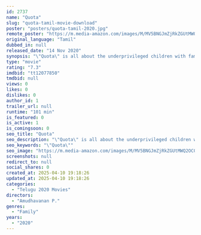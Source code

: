 ```yaml
---
id: 2737
name: "Quota"
slug: "quota-tamil-movie-download"
poster: "posters/quota-tamil-2020.jpg"
remote_poster: "https://m.media-amazon.com/images/M/MV5BNGJmZjRkZGUtMWQ2OC00Y2ZhLTkzYWUtZmVjNmMxNmI0YjY2XkEyXkFqcGdeQXVyMTI2MzgxOTAx._V1_SX300.jpg"
original_language: "Tamil"
dubbed_in: null
released_date: "14 Nov 2020"
synopsis: "\"Quota\" is all about the underprivileged children with families whose dues are yet a question in the society."
type: "movie"
rating: "7.3"
imdbid: "tt12077850"
tmdbid: null
views: 0
likes: 0
dislikes: 0
author_id: 1
trailer_url: null
runtime: "101 min"
is_featured: 0
is_active: 1
is_comingsoon: 0
seo_title: "Quota"
seo_description: "\"Quota\" is all about the underprivileged children with families whose dues are yet a question in the society."
seo_keywords: "\"Quota\""
seo_image: "https://m.media-amazon.com/images/M/MV5BNGJmZjRkZGUtMWQ2OC00Y2ZhLTkzYWUtZmVjNmMxNmI0YjY2XkEyXkFqcGdeQXVyMTI2MzgxOTAx._V1_SX300.jpg"
screenshots: null
redirect_to: null
social_shares: 0
created_at: 2025-04-10 19:18:26
updated_at: 2025-04-10 19:18:26
categories:
  - "Telugu 2020 Movies"
directors:
  - "Amudhavanan P."
genres:
  - "Family"
years:
  - "2020"
---
```

